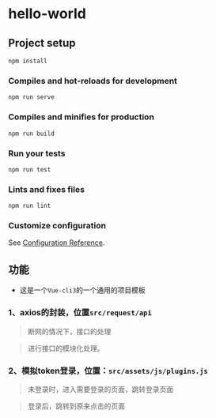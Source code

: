 # hello-world

## Project setup
```
npm install
```

### Compiles and hot-reloads for development
```
npm run serve
```

### Compiles and minifies for production
```
npm run build
```

### Run your tests
```
npm run test
```

### Lints and fixes files
```
npm run lint
```

### Customize configuration
See [Configuration Reference](https://cli.vuejs.org/config/).

## 功能
* 这是一个`Vue-cli3`的一个通用的项目模板

### 1、axios的封装，位置`src/request/api`
> 断网的情况下，接口的处理

> 进行接口的模块化处理。

### 2、模拟token登录，位置：`src/assets/js/plugins.js`
> 未登录时，进入需要登录的页面，跳转登录页面

> 登录后，跳转到原来点击的页面


